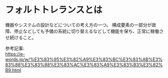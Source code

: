 # フォルトトレランスとは
機器やシステムの設計などについての考え方の一つ。
構成要素の一部分が故障、停止などしても予備の系統に切り替えるなどして機能を保ち、正常に稼働させ続けること。  

参考記事:  
https://e-words.jp/w/%E3%83%95%E3%82%A9%E3%83%BC%E3%83%AB%E3%83%88%E3%83%88%E3%83%AC%E3%83%A9%E3%83%B3%E3%82%B9.html

